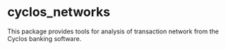 cyclos_networks
===============

This package provides tools for analysis of transaction network from the Cyclos banking software.
